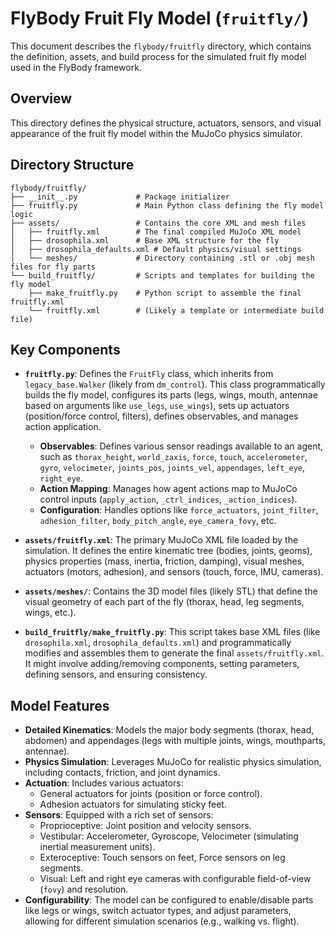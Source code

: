 # FlyBody Fruit Fly Model (`fruitfly/`)

This document describes the `flybody/fruitfly` directory, which contains the definition, assets, and build process for the simulated fruit fly model used in the FlyBody framework.

## Overview

This directory defines the physical structure, actuators, sensors, and visual appearance of the fruit fly model within the MuJoCo physics simulator.

## Directory Structure

```
flybody/fruitfly/
├── __init__.py             # Package initializer
├── fruitfly.py             # Main Python class defining the fly model logic
├── assets/                 # Contains the core XML and mesh files
│   ├── fruitfly.xml        # The final compiled MuJoCo XML model
│   ├── drosophila.xml      # Base XML structure for the fly
│   ├── drosophila_defaults.xml # Default physics/visual settings
│   └── meshes/             # Directory containing .stl or .obj mesh files for fly parts
└── build_fruitfly/         # Scripts and templates for building the fly model
    ├── make_fruitfly.py    # Python script to assemble the final fruitfly.xml
    └── fruitfly.xml        # (Likely a template or intermediate build file)
```

## Key Components

- **`fruitfly.py`**: Defines the `FruitFly` class, which inherits from `legacy_base.Walker` (likely from `dm_control`). This class programmatically builds the fly model, configures its parts (legs, wings, mouth, antennae based on arguments like `use_legs`, `use_wings`), sets up actuators (position/force control, filters), defines observables, and manages action application.
    - **Observables**: Defines various sensor readings available to an agent, such as `thorax_height`, `world_zaxis`, `force`, `touch`, `accelerometer`, `gyro`, `velocimeter`, `joints_pos`, `joints_vel`, `appendages`, `left_eye`, `right_eye`.
    - **Action Mapping**: Manages how agent actions map to MuJoCo control inputs (`apply_action`, `_ctrl_indices`, `_action_indices`).
    - **Configuration**: Handles options like `force_actuators`, `joint_filter`, `adhesion_filter`, `body_pitch_angle`, `eye_camera_fovy`, etc.

- **`assets/fruitfly.xml`**: The primary MuJoCo XML file loaded by the simulation. It defines the entire kinematic tree (bodies, joints, geoms), physics properties (mass, inertia, friction, damping), visual meshes, actuators (motors, adhesion), and sensors (touch, force, IMU, cameras).

- **`assets/meshes/`**: Contains the 3D model files (likely STL) that define the visual geometry of each part of the fly (thorax, head, leg segments, wings, etc.).

- **`build_fruitfly/make_fruitfly.py`**: This script takes base XML files (like `drosophila.xml`, `drosophila_defaults.xml`) and programmatically modifies and assembles them to generate the final `assets/fruitfly.xml`. It might involve adding/removing components, setting parameters, defining sensors, and ensuring consistency.

## Model Features

- **Detailed Kinematics**: Models the major body segments (thorax, head, abdomen) and appendages (legs with multiple joints, wings, mouthparts, antennae).
- **Physics Simulation**: Leverages MuJoCo for realistic physics simulation, including contacts, friction, and joint dynamics.
- **Actuation**: Includes various actuators:
    - General actuators for joints (position or force control).
    - Adhesion actuators for simulating sticky feet.
- **Sensors**: Equipped with a rich set of sensors:
    - Proprioceptive: Joint position and velocity sensors.
    - Vestibular: Accelerometer, Gyroscope, Velocimeter (simulating inertial measurement units).
    - Exteroceptive: Touch sensors on feet, Force sensors on leg segments.
    - Visual: Left and right eye cameras with configurable field-of-view (`fovy`) and resolution.
- **Configurability**: The model can be configured to enable/disable parts like legs or wings, switch actuator types, and adjust parameters, allowing for different simulation scenarios (e.g., walking vs. flight). 